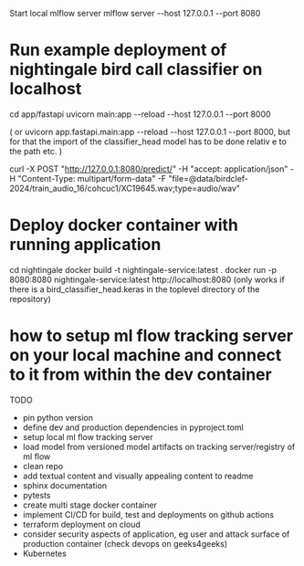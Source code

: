 Start local mlflow server
mlflow server --host 127.0.0.1 --port 8080


# Run example deployment of nightingale bird call classifier on localhost

cd app/fastapi
uvicorn main:app --reload --host 127.0.0.1 --port 8000

( or uvicorn app.fastapi.main:app --reload --host 127.0.0.1 --port 8000, but for that the import of the classifier_head model has to be done relativ e to the path etc. )

curl -X POST   "http://127.0.0.1:8080/predict/"   -H "accept: application/json"   -H "Content-Type: multipart/form-data"
 -F "file=@data/birdclef-2024/train_audio_16/cohcuc1/XC19645.wav;type=audio/wav"


# Deploy docker container with running application

cd nightingale
docker build -t nightingale-service:latest .
docker run -p 8080:8080 nightingale-service:latest
http://localhost:8080
(only works if there is a bird_classifier_head.keras in the toplevel directory of the repository)


# how to setup ml flow tracking server on your local machine and connect to it from within the dev container



TODO
* pin python version
* define dev and production dependencies in pyproject.toml
* setup local ml flow tracking server
* load model from versioned model artifacts on tracking server/registry of ml flow
* clean repo
* add textual content and visually appealing content to readme
* sphinx documentation
* pytests
* create multi stage docker container
* implement CI/CD for build, test and deployments on github actions
* terraform deployment on cloud
* consider security aspects of application, eg user and attack surface of production container (check devops on geeks4geeks)
* Kubernetes

